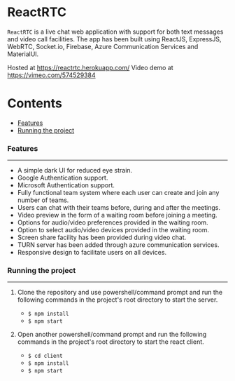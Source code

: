 # ReactRTC

`ReactRTC` is a live chat web application with support for both text messages and video call facilities. The app has been built using ReactJS, ExpressJS, WebRTC, Socket.io, Firebase, Azure Communication Services and MaterialUI.

Hosted at https://reactrtc.herokuapp.com/
Video demo at https://vimeo.com/574529384

Contents
========

 * [Features](#Features)
 * [Running the project](#Running-the-project)

### Features
---

+ A simple dark UI for reduced eye strain.
+ Google Authentication support.
+ Microsoft Authentication support.
+ Fully functional team system where each user can create and join any number of teams.
+ Users can chat with their teams before, during and after the meetings. 
+ Video preview in the form of a waiting room before joining a meeting.
+ Options for audio/video preferences provided in the waiting room.
+ Option to select audio/video devices provided in the waiting room.
+ Screen share facility has been provided during video chat.
+ TURN server has been added through azure communication services.
+ Responsive design to facilitate users on all devices.

### Running the project
---

1. Clone the repository and use powershell/command prompt and run the following commands in the project's root directory to start the server.
    + `$ npm install`
    + `$ npm start`
   
2. Open another powershell/command prompt and run the following commands in the project's root directory to start the react client.
    + `$ cd client`
    + `$ npm install`
    + `$ npm start`
